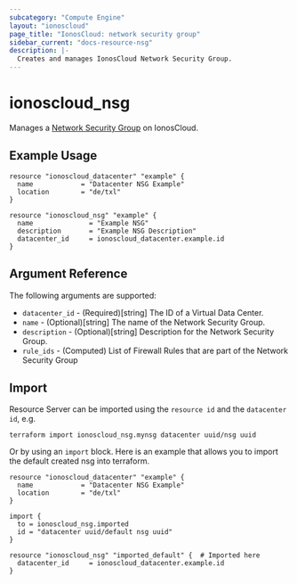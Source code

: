 ```yaml
---
subcategory: "Compute Engine"
layout: "ionoscloud"
page_title: "IonosCloud: network security group"
sidebar_current: "docs-resource-nsg"
description: |-
  Creates and manages IonosCloud Network Security Group.
---
```


# ionoscloud_nsg

Manages a [Network Security Group](https://docs.ionos.com/cloud/network-services/network-security-groups/overview) on IonosCloud.

## Example Usage

```hcl
resource "ionoscloud_datacenter" "example" {
  name            = "Datacenter NSG Example"
  location        = "de/txl"
}

resource "ionoscloud_nsg" "example" {
  name              = "Example NSG"
  description       = "Example NSG Description"
  datacenter_id     = ionoscloud_datacenter.example.id
}
```

## Argument Reference

The following arguments are supported:
* `datacenter_id` - (Required)[string] The ID of a Virtual Data Center.
* `name` - (Optional)[string] The name of the Network Security Group.
* `description` - (Optional)[string] Description for the Network Security Group.
* `rule_ids` - (Computed) List of Firewall Rules that are part of the Network Security Group

## Import

Resource Server can be imported using the `resource id` and the `datacenter id`, e.g.

```shell
terraform import ionoscloud_nsg.mynsg datacenter uuid/nsg uuid
```

Or by using an `import` block. Here is an example that allows you to import the default created nsg into terraform.
```hcl
resource "ionoscloud_datacenter" "example" {
  name            = "Datacenter NSG Example"
  location        = "de/txl"
}

import {
  to = ionoscloud_nsg.imported
  id = "datacenter uuid/default nsg uuid" 
}
  
resource "ionoscloud_nsg" "imported_default" {  # Imported here
  datacenter_id     = ionoscloud_datacenter.example.id
}
```